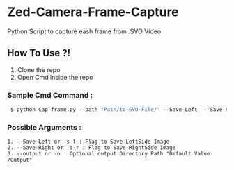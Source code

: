 # Zed-Camera-Frame-Capture
Python Script to capture eash frame from .SVO Video

## How To Use ?!
  1. Clone the repo
  2. Open Cmd inside the repo 
 
### Sample Cmd Command : 
```python
 $ python Cap-frame.py --path "Path/to-SVO-File/" --Save-Left  --Save-Right --output Vid_1/
```
### Possible Arguments :
    1. --Save-Left or -s-l : Flag to Save LeftSide Image
    2. --Save-Right or -s-r : Flag to Save RightSide Image
    3. --output or -o : Optional output Directory Path "Default Value /Output"



